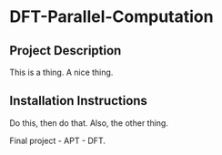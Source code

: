 # DFT-Parallel-Computation
## Project Description
This is a thing. A nice thing. 
## Installation Instructions
Do this, then do that. Also, the other thing. 

Final project - APT - DFT. 
